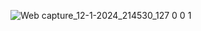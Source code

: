 ![Web capture_12-1-2024_214530_127 0 0 1](https://github.com/PranetaDwi/ppw2_auth_cv/assets/114267064/46b51ba3-aff3-41c8-95ca-64f3bd06d412)
